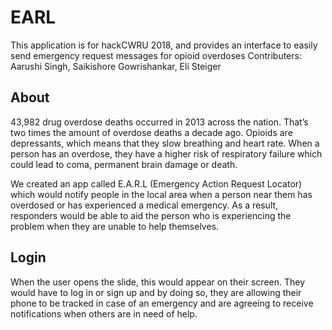 # EARL
This application is for hackCWRU 2018, and provides an interface to easily send emergency request messages for opioid overdoses
Contributers: Aarushi Singh, Saikishore Gowrishankar, Eli Steiger

## About
43,982 drug overdose deaths occurred in 2013 across the nation. That’s two times the amount of overdose deaths a decade ago. Opioids are depressants, which means that they slow breathing and heart rate. When a person has an overdose, they have a higher risk of respiratory failure which could lead to coma, permanent brain damage or death. 

We created an app called E.A.R.L (Emergency Action Request Locator) which would notify people in the local area when a person near them has overdosed or has experienced a medical emergency. As a result, responders would be able to aid the person who is experiencing the problem when they are unable to help themselves.

## Login
When the user opens the slide, this would appear on their screen. They would have to log in or sign up and by doing so, they are allowing their phone to be tracked in case of an emergency and are agreeing to receive notifications when others are in need of help.
